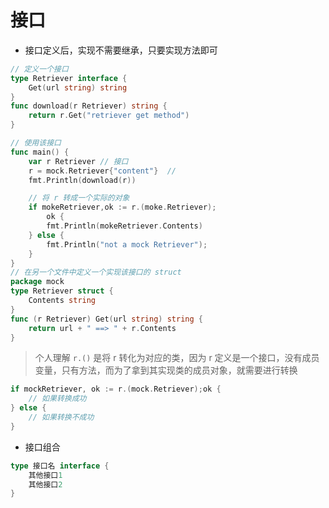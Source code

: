 # 接口

- 接口定义后，实现不需要继承，只要实现方法即可

```go
// 定义一个接口
type Retriever interface {
    Get(url string) string
}
func download(r Retriever) string {
    return r.Get("retriever get method")
}

// 使用该接口
func main() {
    var r Retriever // 接口
    r = mock.Retriever{"content"}  //
    fmt.Println(download(r))

    // 将 r 转成一个实际的对象
    if mokeRetriever,ok := r.(moke.Retriever);
        ok {
        fmt.Println(mokeRetriever.Contents)
    } else {
        fmt.Println("not a mock Retriever");
    }
}
// 在另一个文件中定义一个实现该接口的 struct
package mock
type Retriever struct {
    Contents string
}
func (r Retriever) Get(url string) string {
    return url + " ==> " + r.Contents
}
```

> 个人理解 ```r.()``` 是将 r 转化为对应的类，因为 r 定义是一个接口，没有成员变量，只有方法，而为了拿到其实现类的成员对象，就需要进行转换

```go
if mockRetriever, ok := r.(mock.Retriever);ok {
    // 如果转换成功
} else {
    // 如果转换不成功
}
```

- 接口组合

```go
type 接口名 interface {
    其他接口1
    其他接口2
}
```